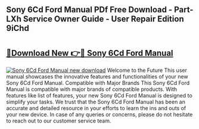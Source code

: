 ## Sony 6Cd Ford Manual PDf Free Download - Part-LXh Service Owner Guide - User Repair Edition 9iChd

# <h2><a href="http://bc62080.oget.top/?id=Sony+6Cd+Ford+Manual">🔗Download New 👉🔴 Sony 6Cd Ford Manual</a></h2>

[![Sony 6Cd Ford Manual new download](https://i.imgur.com/5g1atiW.png)](http://bc62080.oget.top/?id=Sony+6Cd+Ford+Manual)
Welcome to the Future This user manual showcases the innovative features and functionalities of your new Sony 6Cd Ford Manual. Compatible with Major Brands This Sony 6Cd Ford Manual is compatible with major brands of compatible products. With features like list of features, your new Sony 6Cd Ford Manual is designed to simplify your tasks. We trust that the Sony 6Cd Ford Manual has been an accurate and detailed resource in your efforts to learn the ins and outs of your new device. In case of any queries or concerns, please do not hesitate to reach out to our customer service team.
